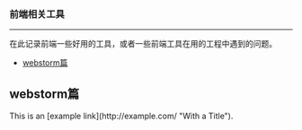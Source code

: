 ### 前端相关工具

----------
在此记录前端一些好用的工具，或者一些前端工具在用的工程中遇到的问题。


* [webstorm篇](#1)


<h2 id="1">webstorm篇</h2>
This is an [example link](http://example.com/ "With a Title"). 
